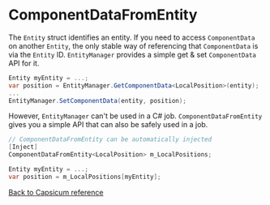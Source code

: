 # ComponentDataFromEntity

The `Entity` struct identifies an entity. If you need to access `ComponentData` on another `Entity`, the only stable way of referencing that `ComponentData` is via the `Entity` ID. `EntityManager` provides a simple get & set `ComponentData` API for it.

```cs
Entity myEntity = ...;
var position = EntityManager.GetComponentData<LocalPosition>(entity);
...
EntityManager.SetComponentData(entity, position);
```

However, `EntityManager` can't be used in a C# job. `ComponentDataFromEntity` gives you a simple API that can also be safely used in a job.

```cs
// ComponentDataFromEntity can be automatically injected
[Inject]
ComponentDataFromEntity<LocalPosition> m_LocalPositions;

Entity myEntity = ...;
var position = m_LocalPositions[myEntity];
```

[Back to Capsicum reference](index.md)